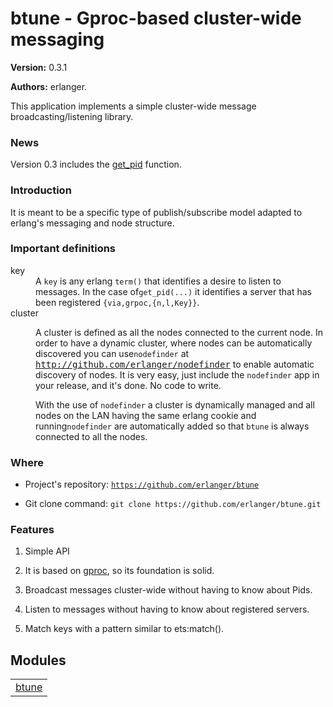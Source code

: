 

# btune - Gproc-based cluster-wide messaging #

__Version:__ 0.3.1

__Authors:__ erlanger.

This application implements a simple cluster-wide message broadcasting/listening
library.


### <a name="News">News</a> ###

Version 0.3 includes the [get_pid](https://github.com/erlanger/btune/blob/master/doc/btune.md#get_pid-2) function.


### <a name="Introduction">Introduction</a> ###

It is meant to be a specific type of publish/subscribe model adapted to erlang's
messaging and node structure.


### <a name="Important_definitions">Important definitions</a> ###



<dt>key</dt>



<dd> A <code>key</code> is any erlang <code>term()</code> that identifies
        a desire to listen to messages. In the case of<code>get_pid(...)</code> it identifies a server
        that has been registered <code>{via,grpoc,{n,l,Key}}</code>.</dd>



<dt>cluster</dt>



<dd><p> A cluster is defined as all the nodes connected to
        the current node. In order to have a dynamic cluster,
        where nodes can be automatically discovered you can use<code>nodefinder</code> at <a href="http://github.com/erlanger/nodefinder" target="_top"><tt>http://github.com/erlanger/nodefinder</tt></a>
        to enable automatic discovery of nodes. It is very easy,
        just include the <code>nodefinder</code> app in your release, and
it's done. No code to write.</p>With the use of <code>nodefinder</code> a cluster is dynamically managed
        and all nodes on the LAN having the same erlang cookie and running<code>nodefinder</code> are automatically added so that <code>btune</code> is always 
        connected to all the nodes.</dd>




### <a name="Where">Where</a> ###

* Project's repository: [`https://github.com/erlanger/btune`](https://github.com/erlanger/btune)

* Git clone command: `git clone https://github.com/erlanger/btune.git`



### <a name="Features">Features</a> ###

1. Simple API

1. It is based on [gproc](https://github.com/uwiger/gproc), so its foundation is solid.

1. Broadcast messages cluster-wide without having to know about Pids.

1. Listen to messages without having to know about registered servers.

1. Match keys with a pattern similar to ets:match().



## Modules ##


<table width="100%" border="0" summary="list of modules">
<tr><td><a href="http://github.com/erlanger/btune/blob/master/doc/btune.md" class="module">btune</a></td></tr></table>

